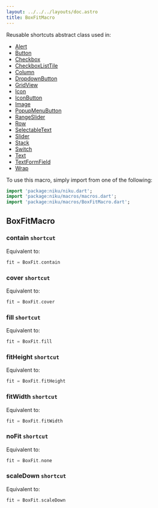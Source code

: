 ```yaml
---
layout: ../../../layouts/doc.astro
title: BoxFitMacro
---
```

Reusable shortcuts abstract class used in:
- [Alert](/docs/widgets/alert)
- [Button](/docs/widgets/button)
- [Checkbox](/docs/widgets/checkbox)
- [CheckboxListTile](/docs/widgets/checkboxListTile)
- [Column](/docs/widgets/column)
- [DropdownButton](/docs/widgets/dropdownButton)
- [GridView](/docs/widgets/gridView)
- [Icon](/docs/widgets/icon)
- [IconButton](/docs/widgets/iconButton)
- [Image](/docs/widgets/image)
- [PopupMenuButton](/docs/widgets/popupMenuButton)
- [RangeSlider](/docs/widgets/rangeSlider)
- [Row](/docs/widgets/row)
- [SelectableText](/docs/widgets/selectableText)
- [Slider](/docs/widgets/slider)
- [Stack](/docs/widgets/stack)
- [Switch](/docs/widgets/switch)
- [Text](/docs/widgets/text)
- [TextFormField](/docs/widgets/textFormField)
- [Wrap](/docs/widgets/wrap)


To use this macro, simply import from one of the following:
```dart
import 'package:niku/niku.dart';
import 'package:niku/macros/macros.dart';
import 'package:niku/macros/BoxFitMacro.dart';
```
## BoxFitMacro

### contain `shortcut`

Equivalent to:
```dart
fit = BoxFit.contain
```

### cover `shortcut`

Equivalent to:
```dart
fit = BoxFit.cover
```

### fill `shortcut`

Equivalent to:
```dart
fit = BoxFit.fill
```

### fitHeight `shortcut`

Equivalent to:
```dart
fit = BoxFit.fitHeight
```

### fitWidth `shortcut`

Equivalent to:
```dart
fit = BoxFit.fitWidth
```

### noFit `shortcut`

Equivalent to:
```dart
fit = BoxFit.none
```

### scaleDown `shortcut`

Equivalent to:
```dart
fit = BoxFit.scaleDown
```

